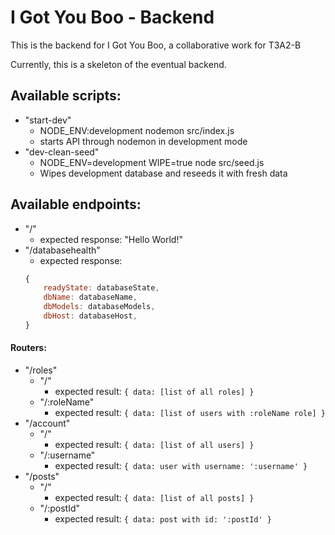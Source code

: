 # I Got You Boo - Backend
This is the backend for I Got You Boo, a collaborative work for T3A2-B

Currently, this is a skeleton of the eventual backend.

## Available scripts:
- "start-dev"
    - NODE_ENV:development nodemon src/index.js
    - starts API through nodemon in development mode
- "dev-clean-seed"
    - NODE_ENV=development WIPE=true node src/seed.js
    - Wipes development database and reseeds it with fresh data

## Available endpoints:
- "/"
    - expected response: "Hello World!"
- "/databasehealth"
    - expected response: 
    ```js
    {
        readyState: databaseState,
        dbName: databaseName,
        dbModels: databaseModels,
        dbHost: databaseHost,
    }
    ```
#### Routers:
- "/roles"
    - "/"
        - expected result: 
        `{ data: [list of all roles] }`
    - "/:roleName"
        - expected result:
        `{ data: [list of users with :roleName role] }`
- "/account"
    - "/" 
        - expected result:
        `{ data: [list of all users] }`
    - "/:username" 
        - expected result:
        `{ data: user with username: ':username' }`
- "/posts"
    - "/" 
        - expected result:
        `{ data: [list of all posts] }`
    - "/:postId" 
        - expected result:
        `{ data: post with id: ':postId' }`